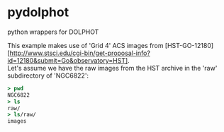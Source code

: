 # pydolphot
python wrappers for DOLPHOT


This example makes use of 'Grid 4' ACS images from [HST-GO-12180][http://www.stsci.edu/cgi-bin/get-proposal-info?id=12180&submit=Go&observatory=HST].  
Let's assume we have the raw images from the HST archive in the 'raw' subdirectory of 'NGC6822':

``` tcsh
> pwd
NGC6822
> ls
raw/
> ls/raw/
images
```